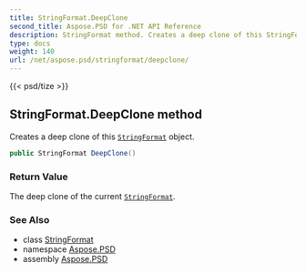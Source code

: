 ```yaml
---
title: StringFormat.DeepClone
second_title: Aspose.PSD for .NET API Reference
description: StringFormat method. Creates a deep clone of this StringFormat object
type: docs
weight: 140
url: /net/aspose.psd/stringformat/deepclone/
---
```

{{< psd/tize >}}
## StringFormat.DeepClone method

Creates a deep clone of this [`StringFormat`](../) object.

```csharp
public StringFormat DeepClone()
```

### Return Value

The deep clone of the current [`StringFormat`](../).

### See Also

* class [StringFormat](../)
* namespace [Aspose.PSD](../../stringformat/)
* assembly [Aspose.PSD](../../../)


